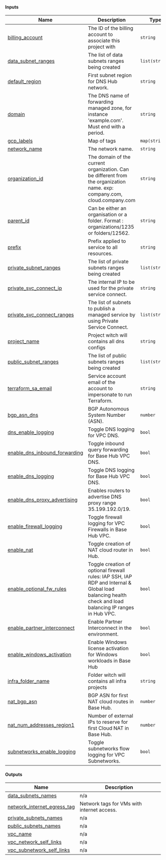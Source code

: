 <!-- BEGIN_TF_DOCS -->
#### Inputs

| Name | Description | Type | Default | Required |
|------|-------------|------|---------|:--------:|
| <a name="input_billing_account"></a> [billing_account](#input_billing_account) | The ID of the billing account to associate this project with | `string` | n/a | yes |
| <a name="input_data_subnet_ranges"></a> [data_subnet_ranges](#input_data_subnet_ranges) | The list of data subnets ranges being created | `list(string)` | n/a | yes |
| <a name="input_default_region"></a> [default_region](#input_default_region) | First subnet region for DNS Hub network. | `string` | n/a | yes |
| <a name="input_domain"></a> [domain](#input_domain) | The DNS name of forwarding managed zone, for instance 'example.com'. Must end with a period. | `string` | n/a | yes |
| <a name="input_gcp_labels"></a> [gcp_labels](#input_gcp_labels) | Map of tags | `map(string)` | n/a | yes |
| <a name="input_network_name"></a> [network_name](#input_network_name) | The network name. | `string` | n/a | yes |
| <a name="input_organization_id"></a> [organization_id](#input_organization_id) | The domain of the current organization. Can be different from the organization name. exp:  company.com, cloud.company.com | `string` | n/a | yes |
| <a name="input_parent_id"></a> [parent_id](#input_parent_id) | Can be either an organisation or a folder. Format : organizations/1235 or folders/12562. | `string` | n/a | yes |
| <a name="input_prefix"></a> [prefix](#input_prefix) | Prefix applied to service to all resources. | `string` | n/a | yes |
| <a name="input_private_subnet_ranges"></a> [private_subnet_ranges](#input_private_subnet_ranges) | The list of private subnets ranges being created | `list(string)` | n/a | yes |
| <a name="input_private_svc_connect_ip"></a> [private_svc_connect_ip](#input_private_svc_connect_ip) | The internal IP to be used for the private service connect. | `string` | n/a | yes |
| <a name="input_private_svc_connect_ranges"></a> [private_svc_connect_ranges](#input_private_svc_connect_ranges) | The list of subnets to publish a managed service by using Private Service Connect. | `list(string)` | n/a | yes |
| <a name="input_project_name"></a> [project_name](#input_project_name) | Project witch will contains all dns configs | `string` | n/a | yes |
| <a name="input_public_subnet_ranges"></a> [public_subnet_ranges](#input_public_subnet_ranges) | The list of public subnets ranges being created | `list(string)` | n/a | yes |
| <a name="input_terraform_sa_email"></a> [terraform_sa_email](#input_terraform_sa_email) | Service account email of the account to impersonate to run Terraform. | `string` | n/a | yes |
| <a name="input_bgp_asn_dns"></a> [bgp_asn_dns](#input_bgp_asn_dns) | BGP Autonomous System Number (ASN). | `number` | `64667` | no |
| <a name="input_dns_enable_logging"></a> [dns_enable_logging](#input_dns_enable_logging) | Toggle DNS logging for VPC DNS. | `bool` | `true` | no |
| <a name="input_enable_dns_inbound_forwarding"></a> [enable_dns_inbound_forwarding](#input_enable_dns_inbound_forwarding) | Toggle inbound query forwarding for Base Hub VPC DNS. | `bool` | `true` | no |
| <a name="input_enable_dns_logging"></a> [enable_dns_logging](#input_enable_dns_logging) | Toggle DNS logging for Base Hub VPC DNS. | `bool` | `true` | no |
| <a name="input_enable_dns_proxy_advertising"></a> [enable_dns_proxy_advertising](#input_enable_dns_proxy_advertising) | Enables routers to advertise DNS proxy range 35.199.192.0/19. | `bool` | `false` | no |
| <a name="input_enable_firewall_logging"></a> [enable_firewall_logging](#input_enable_firewall_logging) | Toggle firewall logging for VPC Firewalls in Base Hub VPC. | `bool` | `true` | no |
| <a name="input_enable_nat"></a> [enable_nat](#input_enable_nat) | Toggle creation of NAT cloud router in Hub. | `bool` | `true` | no |
| <a name="input_enable_optional_fw_rules"></a> [enable_optional_fw_rules](#input_enable_optional_fw_rules) | Toggle creation of optional firewall rules: IAP SSH, IAP RDP and Internal & Global load balancing health check and load balancing IP ranges in Hub VPC. | `bool` | `true` | no |
| <a name="input_enable_partner_interconnect"></a> [enable_partner_interconnect](#input_enable_partner_interconnect) | Enable Partner Interconnect in the environment. | `bool` | `false` | no |
| <a name="input_enable_windows_activation"></a> [enable_windows_activation](#input_enable_windows_activation) | Enable Windows license activation for Windows workloads in Base Hub | `bool` | `false` | no |
| <a name="input_infra_folder_name"></a> [infra_folder_name](#input_infra_folder_name) | Folder witch will contains all infra projects | `string` | `"Infrastructure"` | no |
| <a name="input_nat_bgp_asn"></a> [nat_bgp_asn](#input_nat_bgp_asn) | BGP ASN for first NAT cloud routes in Base Hub. | `number` | `64514` | no |
| <a name="input_nat_num_addresses_region1"></a> [nat_num_addresses_region1](#input_nat_num_addresses_region1) | Number of external IPs to reserve for first Cloud NAT in Base Hub. | `number` | `2` | no |
| <a name="input_subnetworks_enable_logging"></a> [subnetworks_enable_logging](#input_subnetworks_enable_logging) | Toggle subnetworks flow logging for VPC Subnetworks. | `bool` | `true` | no |

#### Outputs

| Name | Description |
|------|-------------|
| <a name="output_data_subnets_names"></a> [data_subnets_names](#output_data_subnets_names) | n/a |
| <a name="output_network_internet_egress_tag"></a> [network_internet_egress_tag](#output_network_internet_egress_tag) | Network tags for VMs with internet access. |
| <a name="output_private_subnets_names"></a> [private_subnets_names](#output_private_subnets_names) | n/a |
| <a name="output_public_subnets_names"></a> [public_subnets_names](#output_public_subnets_names) | n/a |
| <a name="output_vpc_name"></a> [vpc_name](#output_vpc_name) | n/a |
| <a name="output_vpc_network_self_links"></a> [vpc_network_self_links](#output_vpc_network_self_links) | n/a |
| <a name="output_vpc_subnetwork_self_links"></a> [vpc_subnetwork_self_links](#output_vpc_subnetwork_self_links) | n/a |
<!-- END_TF_DOCS -->